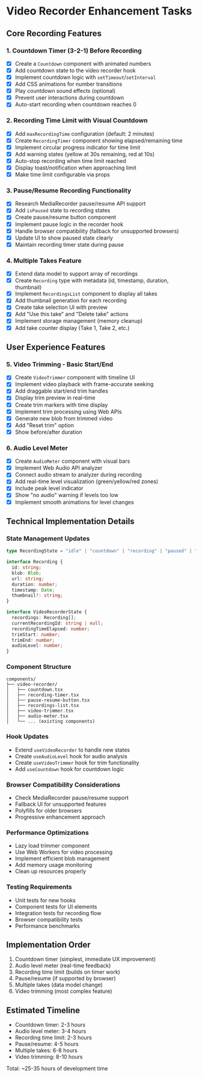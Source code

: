 # Video Recorder Enhancement Tasks

## Core Recording Features

### 1. Countdown Timer (3-2-1) Before Recording

- [x] Create a `Countdown` component with animated numbers
- [x] Add countdown state to the video recorder hook
- [x] Implement countdown logic with `setTimeout`/`setInterval`
- [x] Add CSS animations for number transitions
- [x] Play countdown sound effects (optional)
- [x] Prevent user interactions during countdown
- [x] Auto-start recording when countdown reaches 0

### 2. Recording Time Limit with Visual Countdown

- [x] Add `maxRecordingTime` configuration (default: 2 minutes)
- [x] Create `RecordingTimer` component showing elapsed/remaining time
- [x] Implement circular progress indicator for time limit
- [x] Add warning states (yellow at 30s remaining, red at 10s)
- [x] Auto-stop recording when time limit reached
- [x] Display toast/notification when approaching limit
- [x] Make time limit configurable via props

### 3. Pause/Resume Recording Functionality

- [x] Research MediaRecorder pause/resume API support
- [x] Add `isPaused` state to recording states
- [x] Create pause/resume button component
- [x] Implement pause logic in the recorder hook
- [x] Handle browser compatibility (fallback for unsupported browsers)
- [x] Update UI to show paused state clearly
- [x] Maintain recording timer state during pause

### 4. Multiple Takes Feature

- [x] Extend data model to support array of recordings
- [x] Create `Recording` type with metadata (id, timestamp, duration, thumbnail)
- [x] Implement `RecordingsList` component to display all takes
- [x] Add thumbnail generation for each recording
- [x] Create take selection UI with preview
- [x] Add "Use this take" and "Delete take" actions
- [x] Implement storage management (memory cleanup)
- [x] Add take counter display (Take 1, Take 2, etc.)

## User Experience Features

### 5. Video Trimming - Basic Start/End

- [x] Create `VideoTrimmer` component with timeline UI
- [x] Implement video playback with frame-accurate seeking
- [x] Add draggable start/end trim handles
- [x] Display trim preview in real-time
- [x] Create trim markers with time display
- [x] Implement trim processing using Web APIs
- [x] Generate new blob from trimmed video
- [x] Add "Reset trim" option
- [x] Show before/after duration

### 6. Audio Level Meter

- [x] Create `AudioMeter` component with visual bars
- [x] Implement Web Audio API analyzer
- [x] Connect audio stream to analyzer during recording
- [x] Add real-time level visualization (green/yellow/red zones)
- [x] Include peak level indicator
- [x] Show "no audio" warning if levels too low
- [x] Implement smooth animations for level changes

## Technical Implementation Details

### State Management Updates

```typescript
type RecordingState = "idle" | "countdown" | "recording" | "paused" | "recorded" | "playing" | "trimming";

interface Recording {
  id: string;
  blob: Blob;
  url: string;
  duration: number;
  timestamp: Date;
  thumbnail?: string;
}

interface VideoRecorderState {
  recordings: Recording[];
  currentRecordingId: string | null;
  recordingTimeElapsed: number;
  trimStart: number;
  trimEnd: number;
  audioLevel: number;
}
```

### Component Structure

```
components/
├── video-recorder/
│   ├── countdown.tsx
│   ├── recording-timer.tsx
│   ├── pause-resume-button.tsx
│   ├── recordings-list.tsx
│   ├── video-trimmer.tsx
│   ├── audio-meter.tsx
│   └── ... (existing components)
```

### Hook Updates

- Extend `useVideoRecorder` to handle new states
- Create `useAudioLevel` hook for audio analysis
- Create `useVideoTrimmer` hook for trim functionality
- Add `useCountdown` hook for countdown logic

### Browser Compatibility Considerations

- Check MediaRecorder pause/resume support
- Fallback UI for unsupported features
- Polyfills for older browsers
- Progressive enhancement approach

### Performance Optimizations

- Lazy load trimmer component
- Use Web Workers for video processing
- Implement efficient blob management
- Add memory usage monitoring
- Clean up resources properly

### Testing Requirements

- Unit tests for new hooks
- Component tests for UI elements
- Integration tests for recording flow
- Browser compatibility tests
- Performance benchmarks

## Implementation Order

1. Countdown timer (simplest, immediate UX improvement)
2. Audio level meter (real-time feedback)
3. Recording time limit (builds on timer work)
4. Pause/resume (if supported by browser)
5. Multiple takes (data model change)
6. Video trimming (most complex feature)

## Estimated Timeline

- Countdown timer: 2-3 hours
- Audio level meter: 3-4 hours
- Recording time limit: 2-3 hours
- Pause/resume: 4-5 hours
- Multiple takes: 6-8 hours
- Video trimming: 8-10 hours

Total: ~25-35 hours of development time

